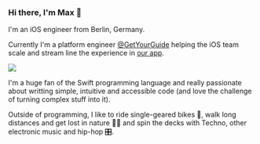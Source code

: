 ### Hi there, I'm Max 👋

I'm an iOS engineer from Berlin, Germany. 

Currently I'm a platform engineer [@GetYourGuide](https://github.com/getyourguide) helping the iOS team scale and stream line the experience in [our app](https://apps.apple.com/de/app/getyourguide-tours-tickets/id705079381?l=en).

![](https://camo.githubusercontent.com/ca12405560eda1428010c0094efcf0ef2e9f2339e6f6c6e08b9dc0a12c97ca25/68747470733a2f2f73776966742e6f72672f6173736574732f696d616765732f73776966742e737667)

I'm a huge fan of the Swift programming language and really passionate about writting simple, intuitive and accessible code (and love the challenge of turning complex stuff into it).

Outside of programming, I like to ride single-geared bikes 🚴, walk long distances and get lost in nature 🚶‍♂️ and spin the decks with Techno, other electronic music and hip-hop 🎛. 

